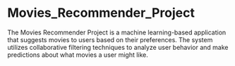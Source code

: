 # Movies_Recommender_Project

The Movies Recommender Project is a machine learning-based application that suggests movies to users based on their preferences. The system utilizes collaborative filtering techniques to analyze user behavior and make predictions about what movies a user might like.
